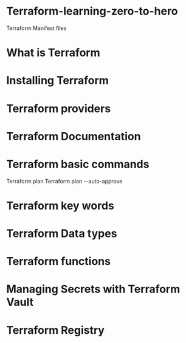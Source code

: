 # Terraform-learning-zero-to-hero
Terraform Manifest files

# What is Terraform

# Installing Terraform

# Terraform providers

# Terraform Documentation

# Terraform basic commands
Terraform plan
Terraform plan --auto-approve

# Terraform key words

# Terraform Data types

# Terraform functions

# Managing Secrets with Terraform Vault

# Terraform Registry